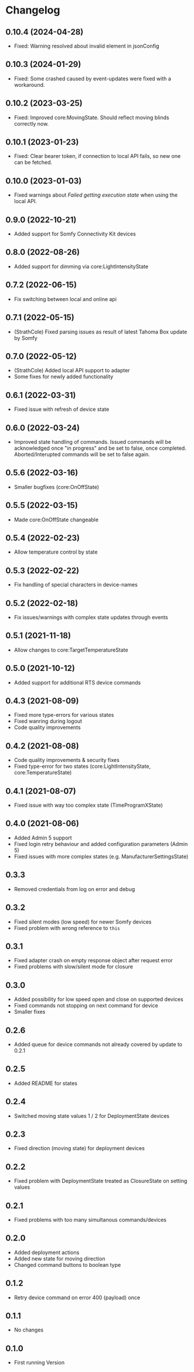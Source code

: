 # Changelog
<!--
	Placeholder for the next version (add instead of version-number-headline below):
	## **WORK IN PROGRESS**
-->
## 0.10.4 (2024-04-28)
- Fixed: Warning resolved about invalid element in jsonConfig

## 0.10.3 (2024-01-29)
- Fixed: Some crashed caused by event-updates were fixed with a workaround.

## 0.10.2 (2023-03-25)
- Fixed: Improved core:MovingState. Should reflect moving blinds correctly now.

## 0.10.1 (2023-01-23)
- Fixed: Clear bearer token, if connection to local API fails, so new one can be fetched.

## 0.10.0 (2023-01-03)
- Fixed warnings about _Failed getting execution state_ when using the local API.

## 0.9.0 (2022-10-21)
- Added support for Somfy Connectivity Kit devices

## 0.8.0 (2022-08-26)
- Added support for dimming via core:LightIntensityState

## 0.7.2 (2022-06-15)
- Fix switching between local and online api

## 0.7.1 (2022-05-15)
- (StrathCole) Fixed parsing issues as result of latest Tahoma Box update by Somfy

## 0.7.0 (2022-05-12)
- (StrathCole) Added local API support to adapter
- Some fixes for newly added functionality

## 0.6.1 (2022-03-31)
-  Fixed issue with refresh of device state

## 0.6.0 (2022-03-24)
-  Improved state handling of commands. Issued commands will be acknowledged once "in progress" and be set to false, once completed. Aborted/Interupted commands will be set to false again.

## 0.5.6 (2022-03-16)
-  Smaller bugfixes (core:OnOffState)

## 0.5.5 (2022-03-15)
-  Made core:OnOffState changeable

## 0.5.4 (2022-02-23)
-  Allow temperature control by state

## 0.5.3 (2022-02-22)
-  Fix handling of special characters in device-names

## 0.5.2 (2022-02-18)
-  Fix issues/warnings with complex state updates through events

## 0.5.1 (2021-11-18)
-  Allow changes to core:TargetTemperatureState

## 0.5.0 (2021-10-12)
-  Added support for additional RTS device commands

## 0.4.3 (2021-08-09)
-  Fixed more type-errors for various states
-  Fixed wanring during logout
-  Code quality improvements

## 0.4.2 (2021-08-08)
-  Code quality improvements & security fixes
-  Fixed type-error for two states (core:LightIntensityState, core:TemperatureState)

## 0.4.1 (2021-08-07)
-  Fixed issue with way too complex state (TimeProgramXState)

## 0.4.0 (2021-08-06)
-  Added Admin 5 support
-  Fixed login retry behaviour and added configuration parameters (Admin 5)
-  Fixed issues with more complex states (e.g. ManufacturerSettingsState)

## 0.3.3

-  Removed credentials from log on error and debug

## 0.3.2

-  Fixed silent modes (low speed) for newer Somfy devices
-  Fixed problem with wrong reference to `this`

## 0.3.1

-   Fixed adapter crash on empty response object after request error
-   Fixed problems with slow/silent mode for closure

## 0.3.0

-   Added possibility for low speed open and close on supported devices
-   Fixed commands not stopping on next command for device
-   Smaller fixes

## 0.2.6

-   Added queue for device commands not already covered by update to 0.2.1

## 0.2.5

-   Added README for states

## 0.2.4

-   Switched moving state values 1 / 2 for DeploymentState devices

## 0.2.3

-   Fixed direction (moving state) for deployment devices

## 0.2.2

-   Fixed problem with DeploymentState treated as ClosureState on setting values

## 0.2.1

-   Fixed problems with too many simultanous commands/devices

## 0.2.0

-   Added deployment actions
-   Added new state for moving direction
-   Changed command buttons to boolean type

## 0.1.2

-   Retry device command on error 400 (payload) once

## 0.1.1

-   No changes

## 0.1.0

-   First running Version
